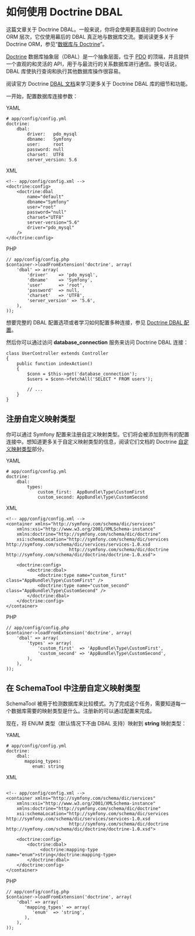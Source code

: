 # 如何使用 Doctrine DBAL

这篇文章关于 Doctrine DBAL。一般来说，你将会使用更高级别的 Doctrine ORM 层次，它仅使用幕后的 DBAL 真正地与数据库交流。要阅读更多关于 Doctrine ORM，参见“[数据库与 Doctrine](http://symfony.com/doc/current/book/doctrine.html)”。

[Doctrine](http://www.doctrine-project.org/) 数据库抽象层（DBAL）是一个抽象层面，位于 [PDO](http://php.net/pdo) 的顶端，并且提供一个直观的和灵活的 API，用于与最流行的关系数据库进行通信。换句话说，DBAL 库使执行查询和执行其他数据库操作很容易。

阅读官方 Doctrine [DBAL 文档](http://docs.doctrine-project.org/projects/doctrine-dbal/en/latest/index.html)来学习更多关于 Doctrine DBAL 库的细节和功能。

一开始，配置数据库连接参数：

YAML

```
# app/config/config.yml
doctrine:
    dbal:
        driver:   pdo_mysql
        dbname:   Symfony
        user:     root
        password: null
        charset:  UTF8
        server_version: 5.6
```

XML

```
<!-- app/config/config.xml -->
<doctrine:config>
    <doctrine:dbal
        name="default"
        dbname="Symfony"
        user="root"
        password="null"
        charset="UTF8"
        server-version="5.6"
        driver="pdo_mysql"
    />
</doctrine:config>
```

PHP

```
// app/config/config.php
$container->loadFromExtension('doctrine', array(
    'dbal' => array(
        'driver'    => 'pdo_mysql',
        'dbname'    => 'Symfony',
        'user'      => 'root',
        'password'  => null,
        'charset'   => 'UTF8',
        'server_version' => '5.6',
    ),
));
```

想要完整的 DBAL 配置选项或者学习如何配置多种连接，参见 [Doctrine DBAL 配置](http://symfony.com/doc/current/reference/configuration/doctrine.html#reference-dbal-configuration)。

然后你可以通过访问 **database_connection** 服务来访问 Doctrine DBAL 连接：

```
class UserController extends Controller
{
    public function indexAction()
    {
        $conn = $this->get('database_connection');
        $users = $conn->fetchAll('SELECT * FROM users');

        // ...
    }
}
```

## 注册自定义映射类型

你可以通过 Symfony 配置来注册自定义映射类型。它们将会被添加到所有的配置连接中。想知道更多关于自定义映射类型的信息，阅读它们文档的 Doctrine [自定义映射类型](http://docs.doctrine-project.org/projects/doctrine-dbal/en/latest/reference/types.html#custom-mapping-types)部分。

YAML

```
# app/config/config.yml
doctrine:
    dbal:
        types:
            custom_first:  AppBundle\Type\CustomFirst
            custom_second: AppBundle\Type\CustomSecond
```

XML

```
<!-- app/config/config.xml -->
<container xmlns="http://symfony.com/schema/dic/services"
    xmlns:xsi="http://www.w3.org/2001/XMLSchema-instance"
    xmlns:doctrine="http://symfony.com/schema/dic/doctrine"
    xsi:schemaLocation="http://symfony.com/schema/dic/services http://symfony.com/schema/dic/services/services-1.0.xsd
                        http://symfony.com/schema/dic/doctrine http://symfony.com/schema/dic/doctrine/doctrine-1.0.xsd">

    <doctrine:config>
        <doctrine:dbal>
            <doctrine:type name="custom_first" class="AppBundle\Type\CustomFirst" />
            <doctrine:type name="custom_second" class="AppBundle\Type\CustomSecond" />
        </doctrine:dbal>
    </doctrine:config>
</container>
```

PHP

```
// app/config/config.php
$container->loadFromExtension('doctrine', array(
    'dbal' => array(
        'types' => array(
            'custom_first'  => 'AppBundle\Type\CustomFirst',
            'custom_second' => 'AppBundle\Type\CustomSecond',
        ),
    ),
));
```

## 在 SchemaTool 中注册自定义映射类型

SchemaTool 被用于检测数据库来比较模式。为了完成这个任务，需要知道每一个数据库需要的映射类型是什么。注册新的可以通过配置来完成。

现在，将 ENUM 类型（默认情况下不由 DBAL 支持）映射到 **string** 映射类型：

YAML

```
# app/config/config.yml
doctrine:
    dbal:
       mapping_types:
          enum: string
```

XML

```

<!-- app/config/config.xml -->
<container xmlns="http://symfony.com/schema/dic/services"
    xmlns:xsi="http://www.w3.org/2001/XMLSchema-instance"
    xmlns:doctrine="http://symfony.com/schema/dic/doctrine"
    xsi:schemaLocation="http://symfony.com/schema/dic/services http://symfony.com/schema/dic/services/services-1.0.xsd
                        http://symfony.com/schema/dic/doctrine http://symfony.com/schema/dic/doctrine/doctrine-1.0.xsd">

    <doctrine:config>
        <doctrine:dbal>
             <doctrine:mapping-type name="enum">string</doctrine:mapping-type>
        </doctrine:dbal>
    </doctrine:config>
</container>
```

PHP

```
// app/config/config.php
$container->loadFromExtension('doctrine', array(
    'dbal' => array(
       'mapping_types' => array(
          'enum'  => 'string',
       ),
    ),
));

```
